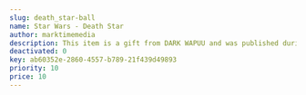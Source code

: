 ```yaml
---
slug: death_star-ball
name: Star Wars - Death Star
author: marktimemedia
description: This item is a gift from DARK WAPUU and was published during the WordCamp Sacramento 2019.
deactivated: 0
key: ab60352e-2860-4557-b789-21f439d49893
priority: 10
price: 10
---
```

